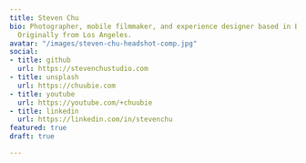 ```yaml
---
title: Steven Chu
bio: Photographer, mobile filmmaker, and experience designer based in Brooklyn, NY.
  Originally from Los Angeles.
avatar: "/images/steven-chu-headshot-comp.jpg"
social:
- title: github
  url: https://stevenchustudio.com
- title: unsplash
  url: https://chuubie.com
- title: youtube
  url: https://youtube.com/+chuubie
- title: linkedin
  url: https://linkedin.com/in/stevenchu
featured: true
draft: true

---
```

